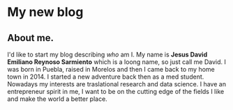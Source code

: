 # **My new blog**

## About me.

I'd like to start my blog describing *who* am I.
My name is **Jesus David Emiliano Reynoso Sarmiento** which is a loong name, so just call me David.
I was born in Puebla, raised in Morelos and then I came back to my home town in 2014.
I started a new adventure back then as a med student.
Nowadays my interests are traslational research and data science.
I have an entrepreneur spirit in me, I want to be on the cutting edge of the fields I like and make the world a better place.
